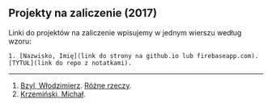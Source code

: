 ## Projekty na zaliczenie (2017)

Linki do projektów na zaliczenie wpisujemy w jednym wierszu według wzoru:

    1. [Nazwisko, Imię](link do strony na github.io lub firebaseapp.com). [TYTUŁ](link do repo z notatkami).

----

1. [Bzyl, Włodzimierz](https://github.com/h5c3j/project-template). [Różne rzeczy](https://bayesian.firebaseapp.com).
1. [Krzemiński, Michał](https://github.com/SYNIN/PSPI-2017).
